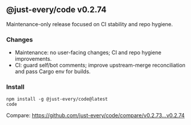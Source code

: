 ## @just-every/code v0.2.74

Maintenance-only release focused on CI stability and repo hygiene.

### Changes

- Maintenance: no user-facing changes; CI and repo hygiene improvements.
- CI: guard self/bot comments; improve upstream-merge reconciliation and pass Cargo env for builds.

### Install

```
npm install -g @just-every/code@latest
code
```

Compare: https://github.com/just-every/code/compare/v0.2.73...v0.2.74

